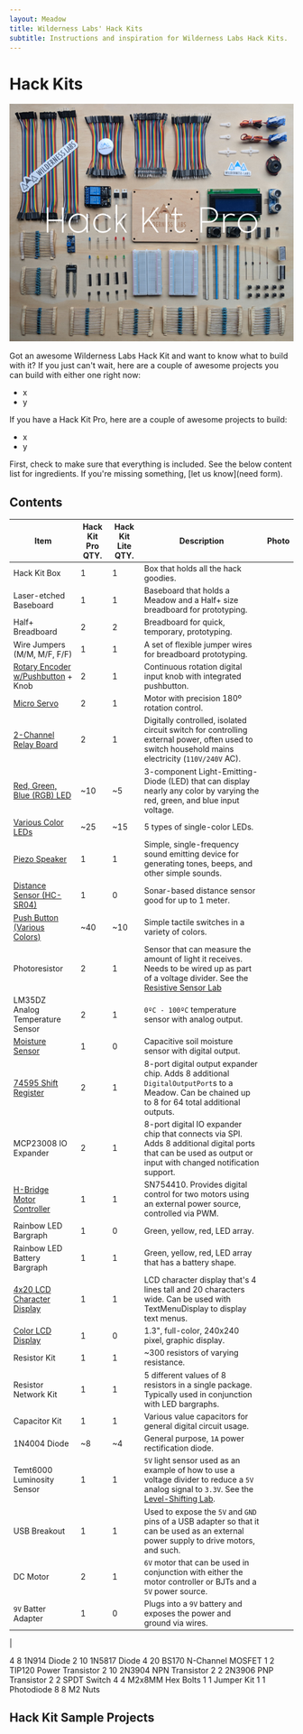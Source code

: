 ```yaml
---
layout: Meadow
title: Wilderness Labs' Hack Kits
subtitle: Instructions and inspiration for Wilderness Labs Hack Kits.
---
```



# Hack Kits

![](Hack_Kit_Pro.png)

Got an awesome Wilderness Labs Hack Kit and want to know what to build with it? If you just can't wait, here are a couple of awesome projects you can build with either one right now:

 * x
 * y

If you have a Hack Kit Pro, here are a couple of awesome projects to build:
 
 * x
 * y

First, check to make sure that everything is included. See the below content list for ingredients. If you're missing something, [let us know](need form).


## Contents

| Item                   | Hack Kit Pro QTY. | Hack Kit Lite QTY. | Description | Photo |
|------------------------|--------------|---------------|---------------|-------|
| Hack Kit Box           | 1 | 1 | Box that holds all the hack goodies. |
| Laser-etched Baseboard | 1 | 1 | Baseboard that holds a Meadow and a Half+ size breadboard for prototyping. |
| Half+ Breadboard       | 2 | 2 | Breadboard for quick, temporary, prototyping. |
| Wire Jumpers (M/M, M/F, F/F) | 1 | 1 | A set of flexible jumper wires for breadboard prototyping. |
| [Rotary Encoder w/Pushbutton](/docs/api/Meadow.Foundation/Meadow.Foundation.Sensors.Rotary.RotaryEncoderWithButton.html) + Knob | 2 | 1 | Continuous rotation digital input knob with integrated pushbutton. |
| [Micro Servo](/docs/api/Meadow.Foundation/Meadow.Foundation.Servos.Servo.html) | 2 | 1 | Motor with precision 180º rotation control. |
| [2-Channel Relay Board](/docs/api/Meadow.Foundation/Meadow.Foundation.Relays.Relay.html)  | 2 | 1 | Digitally controlled, isolated circuit switch for controlling external power, often used to switch household mains electricity (`110V/240V` AC). |
| [Red, Green, Blue (RGB) LED](/docs/api/Meadow.Foundation/Meadow.Foundation.Leds.RgbPwmLed.html) | ~10 | ~5 | 3-component Light-Emitting-Diode (LED) that can display nearly any color by varying the red, green, and blue input voltage. |
| [Various Color LEDs](/docs/api/Meadow.Foundation/Meadow.Foundation.Leds.Led.html) | ~25 | ~15 | 5 types of single-color LEDs. |
| [Piezo Speaker](/docs/api/Meadow.Foundation/Meadow.Foundation.Audio.PiezoSpeaker.html) | 1 | 1 | Simple, single-frequency sound emitting device for generating tones, beeps, and other simple sounds. |
| [Distance Sensor (HC-SR04)](/docs/api/Meadow.Foundation/Meadow.Foundation.Sensors.Distance.HCSR04.html) | 1 | 0 | Sonar-based distance sensor good for up to 1 meter. |
| [Push Button (Various Colors)](/docs/api/Meadow.Foundation/Meadow.Foundation.Sensors.Buttons.PushButton.html) | ~40 | ~10 | Simple tactile switches in a variety of colors. |
| Photoresistor | 2 | 1 | Sensor that can measure the amount of light it receives. Needs to be wired up as part of a voltage divider. See the [Resistive Sensor Lab](/Hardware/Tutorials/Electronics/Part5/Resistive_Sensor_Lab/) |
| LM35DZ Analog Temperature Sensor | 2 | 1 | `0ºC - 100ºC` temperature sensor with analog output. |
| [Moisture Sensor](/docs/api/Meadow.Foundation/Meadow.Foundation.Sensors.Moisture.Capacitive.html) | 1 | 0 | Capacitive soil moisture sensor with digital output. |
| [74595 Shift Register](/docs/api/Meadow.Foundation/Meadow.Foundation.ICs.IOExpanders.x74595.html) | 2 | 1 | 8-port digital output expander chip. Adds 8 additional `DigitalOutputPort`s to a Meadow. Can be chained up to 8 for 64 total additional outputs. |
| MCP23008 IO Expander | 2 | 1 | 8-port digital IO expander chip that connects via SPI. Adds 8 additional digital ports that can be used as output or input with changed notification support. |
| [H-Bridge Motor Controller](/docs/api/Meadow.Foundation/Meadow.Foundation.Motors.HBridgeMotor.html) | 1 | 1 | SN754410. Provides digital control for two motors using an external power source, controlled via PWM. |
| Rainbow LED Bargraph | 1 | 0 | Green, yellow, red, LED array. |
| Rainbow LED Battery Bargraph | 1 | 1 | Green, yellow, red, LED array that has a battery shape. |
| [4x20 LCD Character Display](http://staging-developer.wildernesslabs.co/docs/api/Meadow.Foundation/Meadow.Foundation.Displays.Lcd.CharacterDisplay.html) | 1 | 1 | LCD character display that's 4 lines tall and 20 characters wide. Can be used with TextMenuDisplay to display text menus. |
| [Color LCD Display](http://staging-developer.wildernesslabs.co/docs/api/Meadow.Foundation/Meadow.Foundation.Displays.SSD1306.html) | 1 | 0 | 1.3", full-color, 240x240 pixel, graphic display. |
| Resistor Kit | 1 | 1 | ~300 resistors of varying resistance. |
| Resistor Network Kit | 1 | 1 | 5 different values of 8 resistors in a single  package. Typically used in conjunction with LED bargraphs. |
| Capacitor Kit | 1 | 1 | Various value capacitors for general digital circuit usage. |
| 1N4004 Diode | ~8 | ~4 | General purpose, `1A` power rectification diode. |
| Temt6000 Luminosity Sensor | 1 | 1 | `5V` light sensor used as an example of how to use a voltage divider to reduce a `5V` analog signal to `3.3V`. See the [Level-Shifting Lab](http://127.0.0.1:4002/Hardware/Tutorials/Electronics/Part5/Level_Shifting_Lab/). |
| USB Breakout | 1 | 1 | Used to expose the `5V` and `GND` pins of a USB adapter so that it can be used as an external power supply to drive motors, and such. |
| DC Motor | 2 | 1 | `6V` motor that can be used in conjunction with either the motor controller or BJTs and a `5V` power source. |
| `9V` Batter Adapter | 1 | 0 | Plugs into a `9V` battery and exposes the power and ground via wires. |
| 



4	8	1N914 Diode
2	10	1N5817 Diode
4	20	BS170 N-Channel MOSFET
1	2	TIP120 Power Transistor
2	10	2N3904 NPN Transistor
2	2	2N3906 PNP Transistor
2	2	SPDT Switch
4	4	M2x8MM Hex Bolts
1	1	Jumper Kit
1	1	Photodiode
8	8	M2 Nuts

## Hack Kit Sample Projects